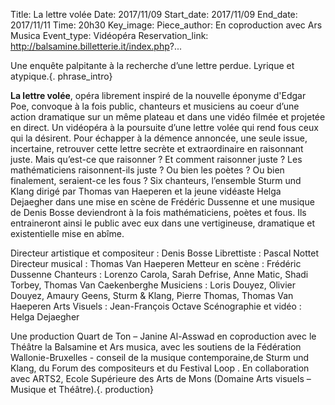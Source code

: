 Title: La lettre volée
Date: 2017/11/09
Start_date: 2017/11/09
End_date: 2017/11/11
Time: 20h30
Key_image:
Piece_author: En coproduction avec Ars Musica
Event_type: Vidéopéra
Reservation_link: http://balsamine.billetterie.it/index.php?...


Une enquête palpitante à la recherche d’une lettre perdue. Lyrique et atypique.{. phrase_intro}

**La lettre volée**, opéra librement inspiré de la nouvelle éponyme d'Edgar Poe, convoque à la fois public, chanteurs et musiciens au coeur d’une action dramatique sur un même plateau et dans une vidéo filmée et projetée en direct. Un vidéopéra à la poursuite d’une lettre volée qui rend fous ceux qui la désirent. Pour échapper à la démence annoncée, une seule issue, incertaine, retrouver cette lettre secrète et extraordinaire en raisonnant juste. Mais qu’est-ce que raisonner ? Et comment raisonner juste ? Les mathématiciens raisonnent-ils juste ? Ou bien les poètes ? Ou bien finalement, seraient-ce les fous ?
Six chanteurs, l’ensemble Sturm und Klang dirigé par Thomas van Haeperen et la jeune vidéaste Helga Dejaegher dans une mise en scène de Frédéric Dussenne et une musique de Denis Bosse deviendront à la fois mathématiciens, poètes et fous. Ils entraineront ainsi le public avec eux dans une vertigineuse, dramatique et existentielle mise en abîme.

Directeur artistique et compositeur
:    Denis Bosse
Librettiste
:    Pascal Nottet
Directeur musical
:    Thomas Van Haeperen
Metteur en scène
:    Frédéric Dussenne
Chanteurs
:    Lorenzo Carola, Sarah Defrise, Anne Matic, Shadi Torbey, Thomas Van Caekenberghe
Musiciens
:    Loris Douyez, Olivier Douyez, Amaury Geens, Sturm & Klang, Pierre Thomas, Thomas Van Haeperen
Arts Visuels
:    Jean-François Octave
Scénographie et vidéo
:    Helga Dejaegher

Une production Quart de Ton – Janine Al-Asswad en coproduction avec le Théâtre la Balsamine et Ars musica, avec les soutiens de la Fédération Wallonie-Bruxelles  - conseil de la musique contemporaine,de Sturm und Klang, du Forum des compositeurs et du Festival Loop . En collaboration avec ARTS2, Ecole Supérieure des Arts de Mons (Domaine Arts visuels – Musique et Théâtre).{. production}
